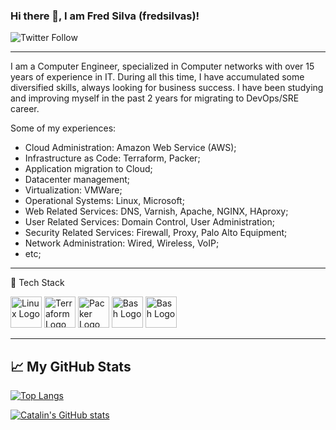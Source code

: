 ### Hi there 👋, I am Fred Silva (fredsilvas)!
![Twitter Follow](https://img.shields.io/twitter/follow/_fredsilvas?style=social)

---

I am a Computer Engineer, specialized in Computer networks with over 15 years of experience in IT. During all this time, I have accumulated some diversified skills, always looking for business success. I have been studying and improving myself in the past 2 years for migrating to DevOps/SRE career.

Some of my experiences:

- Cloud Administration: Amazon Web Service (AWS);
- Infrastructure as Code: Terraform, Packer;
- Application migration to Cloud;
- Datacenter management;
- Virtualization: VMWare;
- Operational Systems: Linux, Microsoft;
- Web Related Services: DNS, Varnish, Apache, NGINX, HAproxy;
- User Related Services: Domain Control, User Administration;
- Security Related Services: Firewall, Proxy, Palo Alto Equipment;
- Network Administration: Wired, Wireless, VoIP;
- etc; 

---

🧰 Tech Stack

<img src="https://cdn.worldvectorlogo.com/logos/linux-tux.svg" alt="Linux Logo" width="50" height="50"/>     <img src="https://cdn.worldvectorlogo.com/logos/terraform-enterprise.svg" alt="Terraform Logo" width="50" height="50"/>     <img src="https://cdn.worldvectorlogo.com/logos/hashicorp-packer.svg" alt="Packer Logo" width="50" height="50"/>     <img src="https://cdn.worldvectorlogo.com/logos/bash-1.svg" alt="Bash Logo" width="50" height="50"/>     <img src="https://cdn.worldvectorlogo.com/logos/aws-2.svg" alt="Bash Logo" width="50" height="50"/>

---

## &#x1f4c8; My GitHub Stats

[![Top Langs](https://github-readme-stats.vercel.app/api/top-langs/?username=fredsilvas&hide=java,html,css&theme=radical)](https://github.com/anuraghazra/github-readme-stats)

[![Catalin's GitHub stats](https://github-readme-stats.vercel.app/api?username=fredsilvas&theme=radical)](https://github.com/anuraghazra/github-readme-stats)
